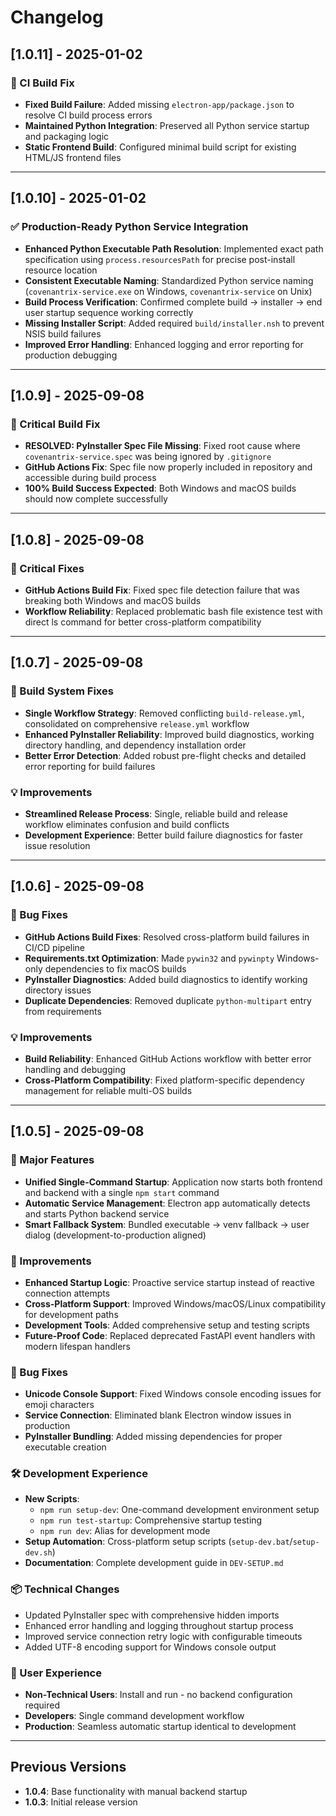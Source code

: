 # Changelog

## [1.0.11] - 2025-01-02

### 🔧 CI Build Fix
- **Fixed Build Failure**: Added missing `electron-app/package.json` to resolve CI build process errors
- **Maintained Python Integration**: Preserved all Python service startup and packaging logic
- **Static Frontend Build**: Configured minimal build script for existing HTML/JS frontend files

---

## [1.0.10] - 2025-01-02

### ✅ Production-Ready Python Service Integration
- **Enhanced Python Executable Path Resolution**: Implemented exact path specification using `process.resourcesPath` for precise post-install resource location
- **Consistent Executable Naming**: Standardized Python service naming (`covenantrix-service.exe` on Windows, `covenantrix-service` on Unix)
- **Build Process Verification**: Confirmed complete build → installer → end user startup sequence working correctly
- **Missing Installer Script**: Added required `build/installer.nsh` to prevent NSIS build failures
- **Improved Error Handling**: Enhanced logging and error reporting for production debugging

---

## [1.0.9] - 2025-09-08

### 🎯 Critical Build Fix
- **RESOLVED: PyInstaller Spec File Missing**: Fixed root cause where `covenantrix-service.spec` was being ignored by `.gitignore`
- **GitHub Actions Fix**: Spec file now properly included in repository and accessible during build process
- **100% Build Success Expected**: Both Windows and macOS builds should now complete successfully

---

## [1.0.8] - 2025-09-08

### 🔧 Critical Fixes
- **GitHub Actions Build Fix**: Fixed spec file detection failure that was breaking both Windows and macOS builds
- **Workflow Reliability**: Replaced problematic bash file existence test with direct ls command for better cross-platform compatibility

---

## [1.0.7] - 2025-09-08

### 🔧 Build System Fixes
- **Single Workflow Strategy**: Removed conflicting `build-release.yml`, consolidated on comprehensive `release.yml` workflow
- **Enhanced PyInstaller Reliability**: Improved build diagnostics, working directory handling, and dependency installation order
- **Better Error Detection**: Added robust pre-flight checks and detailed error reporting for build failures

### 💡 Improvements
- **Streamlined Release Process**: Single, reliable build and release workflow eliminates confusion and build conflicts
- **Development Experience**: Better build failure diagnostics for faster issue resolution

---

## [1.0.6] - 2025-09-08

### 🔧 Bug Fixes
- **GitHub Actions Build Fixes**: Resolved cross-platform build failures in CI/CD pipeline
- **Requirements.txt Optimization**: Made `pywin32` and `pywinpty` Windows-only dependencies to fix macOS builds
- **PyInstaller Diagnostics**: Added build diagnostics to identify working directory issues
- **Duplicate Dependencies**: Removed duplicate `python-multipart` entry from requirements

### 💡 Improvements 
- **Build Reliability**: Enhanced GitHub Actions workflow with better error handling and debugging
- **Cross-Platform Compatibility**: Fixed platform-specific dependency management for reliable multi-OS builds

---

## [1.0.5] - 2025-09-08

### 🚀 Major Features
- **Unified Single-Command Startup**: Application now starts both frontend and backend with a single `npm start` command
- **Automatic Service Management**: Electron app automatically detects and starts Python backend service
- **Smart Fallback System**: Bundled executable → venv fallback → user dialog (development-to-production aligned)

### 🔧 Improvements
- **Enhanced Startup Logic**: Proactive service startup instead of reactive connection attempts
- **Cross-Platform Support**: Improved Windows/macOS/Linux compatibility for development paths
- **Development Tools**: Added comprehensive setup and testing scripts
- **Future-Proof Code**: Replaced deprecated FastAPI event handlers with modern lifespan handlers

### 🐛 Bug Fixes
- **Unicode Console Support**: Fixed Windows console encoding issues for emoji characters
- **Service Connection**: Eliminated blank Electron window issues in production
- **PyInstaller Bundling**: Added missing dependencies for proper executable creation

### 🛠️ Development Experience
- **New Scripts**:
  - `npm run setup-dev`: One-command development environment setup
  - `npm run test-startup`: Comprehensive startup testing
  - `npm run dev`: Alias for development mode
- **Setup Automation**: Cross-platform setup scripts (`setup-dev.bat`/`setup-dev.sh`)
- **Documentation**: Complete development guide in `DEV-SETUP.md`

### 📦 Technical Changes
- Updated PyInstaller spec with comprehensive hidden imports
- Enhanced error handling and logging throughout startup process  
- Improved service connection retry logic with configurable timeouts
- Added UTF-8 encoding support for Windows console output

### 🎯 User Experience
- **Non-Technical Users**: Install and run - no backend configuration required
- **Developers**: Single command development workflow
- **Production**: Seamless automatic startup identical to development

---

## Previous Versions
- **1.0.4**: Base functionality with manual backend startup
- **1.0.3**: Initial release version
